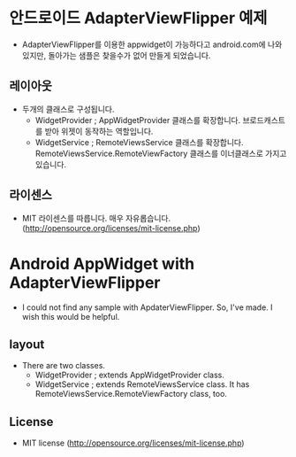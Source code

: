 # 안드로이드 AdapterViewFlipper 예제 #
* AdapterViewFlipper를 이용한 appwidget이 가능하다고 android.com에 나와있지만, 돌아가는 샘플은 찾을수가 없어 만들게 되었습니다.

## 레이아웃 ##
* 두개의 클래스로 구성됩니다.
  * WidgetProvider ; AppWidgetProvider 클래스를 확장합니다. 브로드캐스트를 받아 위젯이 동작하는 역할입니다.
  * WidgetService ; RemoteViewsService 클래스를 확장합니다. RemoteViewsService.RemoteViewFactory 클래스를 이너클래스로 가지고 있습니다.

## 라이센스 ##
* MIT 라이센스를 따릅니다. 매우 자유롭습니다. (http://opensource.org/licenses/mit-license.php)


# Android AppWidget with AdapterViewFlipper #
* I could not find any sample with ApdaterViewFlipper. So, I've made. I wish this would be helpful.

## layout ##
* There are two classes.
  * WidgetProvider ; extends AppWidgetProvider class.
  * WidgetService ; extends RemoteViewsService class. It has RemoteViewsService.RemoteViewFactory class, too.

## License ##
* MIT license (http://opensource.org/licenses/mit-license.php)
